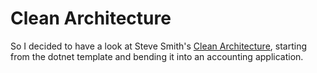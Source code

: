 # Clean Architecture

So I decided to have a look at Steve Smith's [Clean Architecture](https://github.com/ardalis/CleanArchitecture), starting from the dotnet template and bending it into an accounting application.